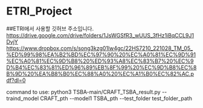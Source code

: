 # ETRI_Project
##ETRI에서 사용할 깃허브 주소입니다.
https://drive.google.com/drive/folders/1JsWGSfR3_wUUS_3fHz1iBqCCL9J1DvjY 
https://www.dropbox.com/s/song3kzg01lw4gc/22HS7210_221028_TM_05_%ED%99%98%EA%B2%BD%EC%97%90%20%EC%A0%81%EC%9D%91%EC%A0%81%EC%9D%B8%20%ED%93%A8%EC%83%B7%20%EC%9D%B4%EC%83%81%ED%96%89%EB%8F%99%20%EC%9D%B8%EC%8B%9D%20%EA%B8%B0%EC%88%A0%20%EC%A1%B0%EC%82%AC.pdf?dl=0


command to use: python3 TSBA-main/CRAFT_TSBA_result.py --traind_model CRAFT_pth --model1 TSBA_pth --test_folder test_folder_path
